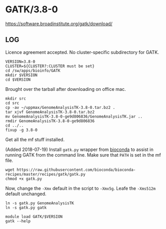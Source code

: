 GATK/3.8-0
==========

<https://software.broadinstitute.org/gatk/download/>


LOG
---

Licence agreement accepted.  No cluster-specific subdirectory for GATK.

    VERSION=3.8-0
    CLUSTER=${CLUSTER?:CLUSTER must be set}
    cd /sw/apps/bioinfo/GATK
    mkdir $VERSION
    cd $VERSION

Brought over the tarball after downloading on office mac.

    mkdir src
    cd src
    cp -av ~/uppmax/GenomeAnalysisTK-3.8-0.tar.bz2 .
    tar xjvf GenomeAnalysisTK-3.8-0.tar.bz2 
    mv GenomeAnalysisTK-3.8-0-ge9d806836/GenomeAnalysisTK.jar ..
    rmdir GenomeAnalysisTK-3.8-0-ge9d806836
    cd ../..
    fixup -g 3.8-0

Get all the mf stuff installed.

(Added 2018-07-19) Install `gatk.py` wrapper from [bioconda](https://github.com/bioconda/bioconda-recipes/tree/master/recipes/gatk) to assist in running GATK from the command line.
Make sure that `PATH` is set in the mf file.

    wget https://raw.githubusercontent.com/bioconda/bioconda-recipes/master/recipes/gatk/gatk.py
    chmod +x gatk.py

Now, change the `-Xmx` default in the script to `-Xmx5g`.  Leafe the `-Xms512m` default unchanged.

    ln -s gatk.py GenomeAnalysisTK
    ln -s gatk.py gatk

    module load GATK/$VERSION
    gatk --help

